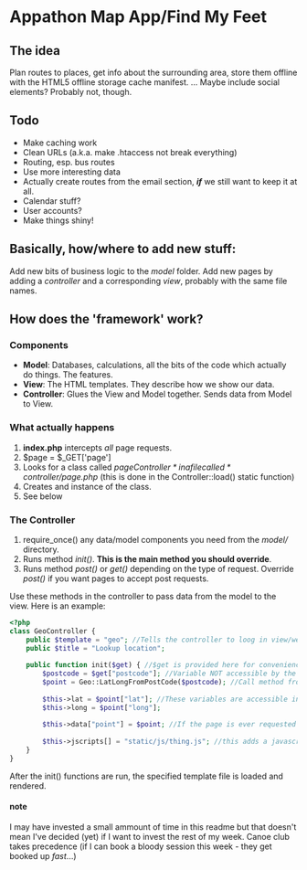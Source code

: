Appathon Map App/Find My Feet
================

The idea
---------
Plan routes to places, get info about the surrounding area, store them offline with the HTML5 offline storage cache manifest.
... Maybe include social elements? Probably not, though.


Todo
-----

- Make caching work
- Clean URLs (a.k.a. make .htaccess not break everything)
- Routing, esp. bus routes
- Use more interesting data
- Actually create routes from the email section, ***if*** we still want to keep it at all.
- Calendar stuff?
- User accounts?
- Make things shiny!

Basically, how/where to add new stuff:
--------------------------------------

Add new bits of business logic to the *model* folder.
Add new pages by adding a *controller* and a corresponding *view*, probably with the same file names.

How does the 'framework' work?
-------------------------------
### Components ###

- **Model**: Databases, calculations, all the bits of the code which actually do things. The features.
- **View**: The HTML templates. They describe how we show our data.
- **Controller**: Glues the View and Model together. Sends data from Model to View.

### What actually happens ###

1. **index.php** intercepts *all* page requests.
2. $page = $_GET['page']
3. Looks for a class called *$pageController* in a file called *controller/$page.php* (this is done in the Controller::load() static function)
4. Creates and instance of the class.
5. See below

### The Controller ###

1. require_once() any data/model components you need from the *model/* directory. 
2. Runs method *init()*. **This is the main method you should override**.
3. Runs method *post()* or *get()* depending on the type of request. Override *post()* if you want pages to accept post requests.

Use these methods in the controller to pass data from the model to the view. Here is an example:

```php
<?php 
class GeoController {
	public $template = "geo"; //Tells the controller to loog in view/web/geo.php for the template
	public $title = "Lookup location";
	
	public function init($get) { //$get is provided here for convenience. You could also check $_GET.
		$postcode = $get["postcode"]; //Variable NOT accessible by the view.
		$point = Geo::LatLongFromPostCode($postcode); //Call method from a model
	
		$this->lat = $point["lat"]; //These variables are accessible in the view.
		$this->long = $point["long"];
	
		$this->data["point"] = $point; //If the page is ever requested as JSON, the controller runs encode_json($this->data) and echos it.
		
		$this->jscripts[] = "static/js/thing.js"; //this adds a javascript file to the list of files which will be linked in the <head>
	}
}
```

After the init() functions are run, the specified template file is loaded and rendered.

#### note ####
I may have invested a small ammount of time in this readme but that doesn't mean I've decided (yet) if I want to invest the rest of my week.
Canoe club takes precedence (if I can book a bloody session this week - they get booked up *fast*...) 